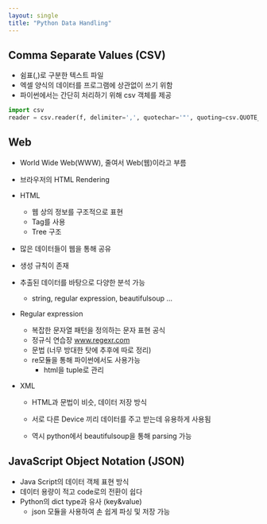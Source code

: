 ```yaml
---
layout: single
title: "Python Data Handling"
---
```


## Comma Separate Values (CSV)

- 쉼표(,)로 구분한 텍스트 파일
- 엑셀 양식의 데이터를 프로그램에 상관없이 쓰기 위함
- 파이썬에서는 간단히 처리하기 위해 csv 객체를 제공

```python
import csv
reader = csv.reader(f, delimiter=',', quotechar='"', quoting=csv.QUOTE_ALL)
```



## Web

- World Wide Web(WWW), 줄여서 Web(웹)이라고 부름

- 브라우저의 HTML Rendering

- HTML

  - 웹 상의 정보를 구조적으로 표현
  - Tag를 사용
  - Tree 구조

- 많은 데이터들이 웹을 통해 공유

- 생성 규칙이 존재

- 추출된 데이터를 바탕으로 다양한 분석 가능

  - string, regular expression, beautifulsoup ...

- Regular expression

  - 복잡한 문자열 패턴을 정의하는 문자 표현 공식
  - 정규식 연습장 www.regexr.com
  - 문법 (너무 방대한 탓에 추후에 따로 정리)
  - re모듈을 통해 파이썬에서도 사용가능
    - html을 tuple로 관리

- XML

  - HTML과 문법이 비슷, 데이터 저장 방식

  - 서로 다른 Device 끼리 데이터를 주고 받는데 유용하게 사용됨

  - 역시 python에서 beautifulsoup을 통해 parsing 가능

    

## JavaScript Object Notation (JSON)

- Java Script의 데이터 객체 표현 방식
- 데이터 용량이 적고 code로의 전환이 쉽다
- Python의 dict type과 유사 (key&value)
  - json 모듈을 사용하여 손 쉽게 파싱 및 저장 가능
